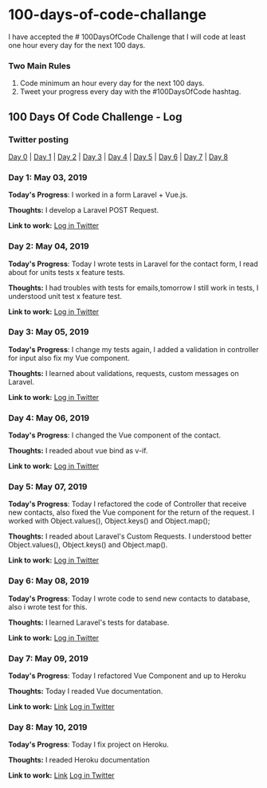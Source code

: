 # 100-days-of-code-challange
I have accepted the # 100DaysOfCode Challenge that I will code at least one hour every day for the next 100 days.

### Two Main Rules
1.  Code minimum an hour every day for the next 100 days.
2.  Tweet your progress every day with the #100DaysOfCode hashtag.

## 100 Days Of Code Challenge - Log

### Twitter posting
[Day 0](https://twitter.com/FabioVanderlei/status/1124179851311747072?s=20) | [Day 1](https://twitter.com/FabioVanderlei/status/1124180160008396800?s=20) | [Day 2](https://twitter.com/FabioVanderlei/status/1124560571930693632?s=20) | [Day 3](https://twitter.com/FabioVanderlei/status/1125133091943649281) | [Day 4](https://twitter.com/FabioVanderlei/status/1125592935133630465) | [Day 5](https://twitter.com/FabioVanderlei/status/1125804781421912065) | [Day 6](https://twitter.com/FabioVanderlei/status/1126225947752005635) | [Day 7](https://twitter.com/FabioVanderlei/status/1126565335501541381?s=20) | [Day 8](https://twitter.com/FabioVanderlei/status/1126696585159512064?s=20) 


### Day 1: May 03, 2019
**Today's Progress**: I worked in a form Laravel + Vue.js.

**Thoughts:** I develop a Laravel POST Request.

**Link to work:** [Log in Twitter](https://twitter.com/FabioVanderlei/status/1124180160008396800?s=20)
 
### Day 2: May 04, 2019
**Today's Progress**: Today I wrote tests in Laravel for the contact form, I read about for units tests x feature tests.

**Thoughts:** I had troubles with tests for emails,tomorrow I still work in tests, I understood unit test x feature test.

**Link to work:** [Log in Twitter](https://twitter.com/FabioVanderlei/status/1124560571930693632?s=20)

### Day 3: May 05, 2019
**Today's Progress**: I change my tests again, I added a validation in controller for input also fix my Vue component.

**Thoughts:** I learned about validations, requests, custom messages on Laravel.

**Link to work:** [Log in Twitter](https://twitter.com/FabioVanderlei/status/1125133091943649281)

### Day 4: May 06, 2019
**Today's Progress**: I changed the Vue component of the contact.

**Thoughts:** I readed about vue bind as v-if.

**Link to work:** [Log in Twitter](https://twitter.com/FabioVanderlei/status/1125592935133630465)

### Day 5: May 07, 2019
**Today's Progress**: Today I refactored the code of Controller that receive new contacts, also fixed the Vue component for the return of the request. I worked with Object.values(), Object.keys() and Object.map();

**Thoughts:** I readed about Laravel's Custom Requests. I understood better Object.values(), Object.keys() and Object.map().

**Link to work:** [Log in Twitter](https://twitter.com/FabioVanderlei/status/1125804781421912065)

### Day 6: May 08, 2019
**Today's Progress**: Today I wrote code to send new contacts to database, also i wrote test for this.

**Thoughts:** I learned Laravel's tests for database.

**Link to work:** [Log in Twitter](https://twitter.com/FabioVanderlei/status/1126225947752005635)

### Day 7: May 09, 2019
**Today's Progress**: Today I refactored Vue Component and up to Heroku

**Thoughts:** Today I readed Vue documentation.

**Link to work:** [Link](https://site-fernando-campos.herokuapp.com/) [Log in Twitter](https://twitter.com/FabioVanderlei/status/1126565335501541381?s=20)

### Day 8: May 10, 2019
**Today's Progress**: Today I fix project on Heroku.

**Thoughts:** I readed Heroku documentation

**Link to work:** [Link](https://site-fernando-campos.herokuapp.com/) [Log in Twitter](https://twitter.com/FabioVanderlei/status/1126696585159512064?s=20)